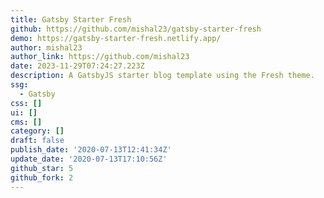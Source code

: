 ```yaml
---
title: Gatsby Starter Fresh
github: https://github.com/mishal23/gatsby-starter-fresh
demo: https://gatsby-starter-fresh.netlify.app/
author: mishal23
author_link: https://github.com/mishal23
date: 2023-11-29T07:24:27.223Z
description: A GatsbyJS starter blog template using the Fresh theme.
ssg:
  - Gatsby
css: []
ui: []
cms: []
category: []
draft: false
publish_date: '2020-07-13T12:41:34Z'
update_date: '2020-07-13T17:10:56Z'
github_star: 5
github_fork: 2
---
```

